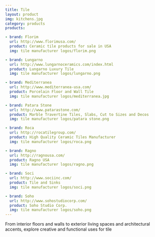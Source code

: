 ```yaml
---
title: Tile
layout: product
img: kitchens.jpg
category: products
products:

- brand: Florim
  url: http://www.florimusa.com/
  product: Ceramic tile products for sale in USA
  img: tile manufacturer logos/florim.png

- brand: Lungarno
  url: http://www.lungarnoceramics.com/index.html
  product: Lungarno Luxury Tile
  img: tile manufacturer logos/lungarno.png

- brand: Mediterranea
  url: http://www.mediterranea-usa.com/
  product: Porcelain Floor and Wall Tile
  img: tile manufacturer logos/mediterranea.jpg

- brand: Patara Stone
  url: http://www.patarastone.com/
  product: Marble Travertine Tiles, Slabs, Cut to Sizes and Decos
  img: tile manufacturer logos/patara stone.png

- brand: Roca
  url: http://rocatilegroup.com/
  product: High Quality Ceramic Tiles Manufacturer
  img: tile manufacturer logos/roca.png

- brand: Ragno
  url: http://ragnousa.com/
  product: Ragno USA
  img: tile manufacturer logos/ragno.png

- brand: Soci
  url: http://www.sociinc.com/
  product: Tile and Sinks
  img: tile manufacturer logos/soci.png

- brand: Soho
  url: http://www.sohostudiocorp.com/
  product: Soho Studio Corp.
  img: tile manufacturer logos/soho.png
---
```


From interior floors and walls to exterior living spaces and architectural accents, explore creative and functional uses for tile
